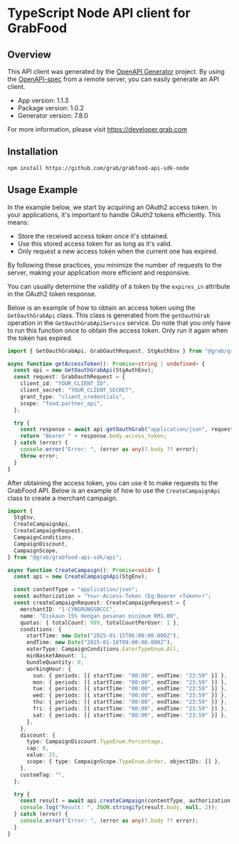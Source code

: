 # TypeScript Node API client for GrabFood

## Overview

This API client was generated by the [OpenAPI Generator](https://openapi-generator.tech) project. By using the [OpenAPI-spec](https://www.openapis.org/) from a remote server, you can easily generate an API client.

- App version: 1.1.3
- Package version: 1.0.2
- Generator version: 7.8.0

For more information, please visit https://developer.grab.com

## Installation

```shell
npm install https://github.com/grab/grabfood-api-sdk-node
```

## Usage Example

In the example below, we start by acquiring an OAuth2 access token. In your applications, it's important to handle OAuth2 tokens efficiently. This means:

- Store the received access token once it's obtained.
- Use this stored access token for as long as it's valid.
- Only request a new access token when the current one has expired.

By following these practices, you minimize the number of requests to the server, making your application more efficient and responsive.

You can usually determine the validity of a token by the `expires_in` attribute in the OAuth2 token response.

Below is an example of how to obtain an access token using the `GetOauthGrabApi` class. This class is generated from the `getOauthGrab` operation in the `GetOauthGrabApiService` service. Do note that you only have to run this function once to obtain the access token. Only run it again when the token has expired.

```typescript
import { GetOauthGrabApi, GrabOauthRequest, StgAuthEnv } from "@grab/grabfood-api-sdk/api";

async function getAccessToken(): Promise<string | undefined> {
  const api = new GetOauthGrabApi(StgAuthEnv);
  const request: GrabOauthRequest = {
    client_id: "YOUR_CLIENT_ID",
    client_secret: "YOUR_CLIENT_SECRET",
    grant_type: "client_credentials",
    scope: "food.partner_api",
  };

  try {
    const response = await api.getOauthGrab("application/json", request);
    return "Bearer " + response.body.access_token;
  } catch (error) {
    console.error("Error: ", (error as any)?.body ?? error);
    throw error;
  }
}
```

After obtaining the access token, you can use it to make requests to the GrabFood API. Below is an example of how to use the `CreateCampaignApi` class to create a merchant campaign.

```typescript
import {
  StgEnv,
  CreateCampaignApi,
  CreateCampaignRequest,
  CampaignConditions,
  CampaignDiscount,
  CampaignScope,
} from "@grab/grabfood-api-sdk/api";

async function CreateCampaign(): Promise<void> {
  const api = new CreateCampaignApi(StgEnv);

  const contentType = "application/json";
  const authorization = "Your-Access-Token (Eg:Bearer <Token>)";
  const createCampaignRequest: CreateCampaignRequest = {
    merchantID: "1-CYNGRUNGSBCCC",
    name: "Diskaun 15% dengan pesanan minimum RM1.00",
    quotas: { totalCount: 999, totalCountPerUser: 1 },
    conditions: {
      startTime: new Date("2025-01-15T06:00:00.000Z"),
      endTime: new Date("2025-01-16T09:00:00.000Z"),
      eaterType: CampaignConditions.EaterTypeEnum.All,
      minBasketAmount: 1,
      bundleQuantity: 0,
      workingHour: {
        sun: { periods: [{ startTime: "00:00", endTime: "23:59" }] },
        mon: { periods: [{ startTime: "00:00", endTime: "23:59" }] },
        tue: { periods: [{ startTime: "00:00", endTime: "23:59" }] },
        wed: { periods: [{ startTime: "00:00", endTime: "23:59" }] },
        thu: { periods: [{ startTime: "00:00", endTime: "23:59" }] },
        fri: { periods: [{ startTime: "00:00", endTime: "23:59" }] },
        sat: { periods: [{ startTime: "00:00", endTime: "23:59" }] },
      },
    },
    discount: {
      type: CampaignDiscount.TypeEnum.Percentage,
      cap: 0,
      value: 15,
      scope: { type: CampaignScope.TypeEnum.Order, objectIDs: [] },
    },
    customTag: "",
  };

  try {
    const result = await api.createCampaign(contentType, authorization, createCampaignRequest);
    console.log("Result: ", JSON.stringify(result.body, null, 2));
  } catch (error) {
    console.error("Error: ", (error as any)?.body ?? error);
  }
}
```
